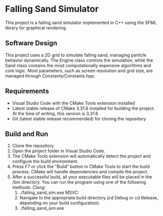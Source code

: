 # Falling Sand Simulator
This project is a falling sand simulator implemented in C++ using the SFML library for graphical rendering.

## Software Design
This project uses a 2D grid to simulate falling sand, managing particle behavior dynamically. The Engine class controls the simulation, while the Sand class contains the most computationally expensive algorithms and core logic.
Most parameters, such as screen resolution and grid size, are managed through Constants/Constants.hpp.

## Requirements

- Visual Studio Code with the CMake Tools extension installed
- Latest stable release of CMake 3.31.6 installed for building the project. At the time of writing, this version is 3.31.6
- Git (latest stable release recommended) for cloning the repository

## Build and Run

1. Clone the repository.
2. Open the project folder in Visual Studio Code.
3. The CMake Tools extension will automatically detect the project and configure the build environment.
4. Press F7 or click the "Build" button in CMake Tools to start the build process. CMake will handle dependencies and compile the project.
5. After a successful build, all your executable files will be placed in the /bin directory.
   You can run the program using one of the following methods:
   Clang:
   1. ./falling_sand_sim.exe
   MSVC:
   1. Navigate to the appropriate build directory (cd Debug or cd Release, depending on your build configuration).
   2. ./falling_sand_sim.exe
